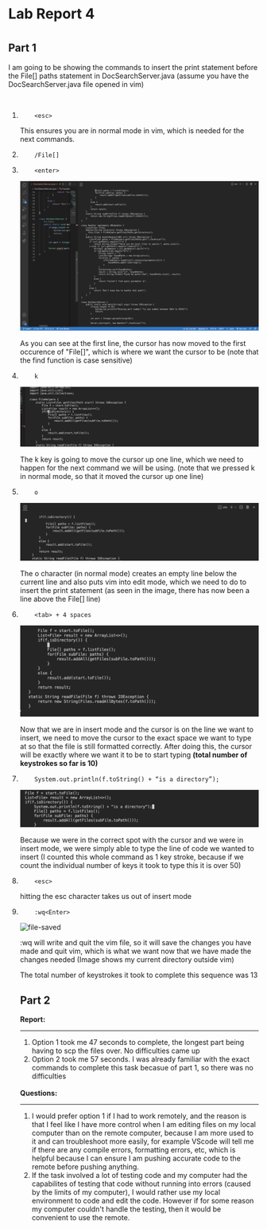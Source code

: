 <h1>Lab Report 4<h1>
<h2><strong>Part 1</strong></h2>

<p>I am going to be showing the commands to insert the print statement before the File[] paths statement in DocSearchServer.java (assume you have the DocSearchServer.java file opened in vim)</p>
<br>

<ol>
<li>   
        
        <esc>

This ensures you are in normal mode in vim, which is needed for the next commands.
<li>
        
        /File[]

<li>

        <enter>

![finding-file](findingfile.png)

As  you can see at the first line, the cursor has now moved to the first occurence of "File[]", which is where we want the cursor to be (note that the find function is case sensitive)

<li>
        
        k 

![moving-up](k.png)

The k key is going to move the cursor up one line, which we need to happen for the next command we will be using. (note that we pressed k in normal mode, so that it moved the cursor up one line)

<li>

        o
![creating-new-line](o.png)

The o character (in normal mode) creates an empty line below the current line and also puts vim into edit mode, which we need to do to insert the print statement (as seen in the image, there has now been a line above the File[] line)

<li>
        
        <tab> + 4 spaces 
![tabing](tab.png)
    
Now that we are in insert mode and the cursor is on the line we want to insert, we need to move the cursor to the exact space we want to type at so that the file is still formatted correctly. After doing this, the cursor will be exactly where we want it to be to start typing <b>(total number of keystrokes so far is 10)</b>

<li>

        System.out.println(f.toString() + “is a directory”);
![writing-print-statement](print.png)

Because we were in the correct spot with the cursor and we were in insert mode, we were simply able to type the line of code we wanted to insert (I counted this whole command as 1 key stroke, because if we count the individual number of keys it took to type this it is over 50)

<li>
       
        <esc>
hitting the esc character takes us out of insert mode

<li>

        :wq<Enter>
![file-saved](/Users/matthewdavid/Documents/GitHub/cse15l-lab-reports/wq.png)

:wq will write and quit the vim file, so it will save the changes you have made and quit vim, which is what we want now that we have made the changes needed (Image shows my current directory outside vim)

The total number of keystrokes it took to complete this sequence was 13
<br>
<h2><strong>Part 2</strong></h2>

<strong>Report: </strong>

---
1. Option 1 took me 47 seconds to complete, the longest part being having to scp the files over. No difficulties came up
2. Option 2 took me 57 seconds. I was already familiar with the exact commands to complete this task becasue of part 1, so there was no difficulties

<br>
<strong>Questions: </strong>

---
1. I would prefer option 1 if I had to work remotely, and the reason is that I feel like I have more control when I am editing files on my local computer than on the remote computer, because I am more used to it and can troubleshoot more easily, for example VScode will tell me if there are any compile errors, formatting errors, etc, which is helpful because I can ensure I am pushing accurate code to the remote before pushing anything.
2. If the task involved a lot of testing code and my computer had the capabilites of testing that code without running into errors (caused by the limits of my computer), I would rather use my local environment to code and edit the code. However if for some reason my computer couldn't handle the testing, then it would be convenient to use the remote.
 

